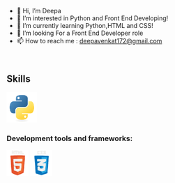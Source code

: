 - 👋 Hi, I’m Deepa
- 👀 I’m interested in Python and Front End Developing!
- 🌱 I’m currently learning Python,HTML and CSS!
- 💞️ I’m looking For a Front End Developer role
- 📫 How to reach me : deepavenkat172@gmail.com

<!---
DeepaVenkat11/DeepaVenkat11 is a ✨ special ✨ repository because its `README.md` (this file) appears on your GitHub profile.
You can click the Preview link to take a look at your changes.
--->
<br />

<h2>Skills</h2>
<p> 
<img src="https://raw.githubusercontent.com/devicons/devicon/master/icons/python/python-original.svg" alt="python" height="70"/>

</p>

<h3>Development tools and frameworks:</h3>
<p>
<img src="https://github.com/annshiv/annshiv/blob/main/Materials/html.gif" alt="html5" width="50" height="60"/> 
<img src="https://github.com/annshiv/annshiv/blob/main/Materials/css.gif" alt="css3" width="50" height="60"/>
</p>





